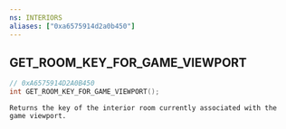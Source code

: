```yaml
---
ns: INTERIORS
aliases: ["0xa6575914d2a0b450"]
---
```

## GET_ROOM_KEY_FOR_GAME_VIEWPORT

```c
// 0xA6575914D2A0B450
int GET_ROOM_KEY_FOR_GAME_VIEWPORT();
```

```
Returns the key of the interior room currently associated with the game viewport.
```
